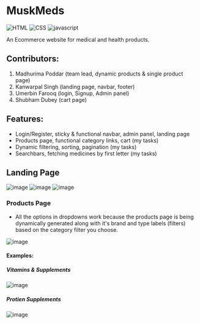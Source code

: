 # MuskMeds
![HTML](https://img.shields.io/badge/HTML5-E34F26?style=for-the-badge&logo=html5&logoColor=white)
![CSS](https://img.shields.io/badge/CSS3-1572B6?style=for-the-badge&logo=css3&logoColor=white)
![javascript](https://img.shields.io/badge/JavaScript-323330?style=for-the-badge&logo=javascript&logoColor=F7DF1E)

An Ecommerce website for medical and health products.

## Contributors:
1) Madhurima Poddar (team lead, dynamic products & single product page)
2) Kanwarpal Singh (landing page, navbar, footer)
3) Umerbin Farooq (login, Signup, Admin panel)
4) Shubham Dubey (cart page)

## Features:
- Login/Register, sticky & functional navbar, admin panel, landing page
- Products page, functional category links, cart (my tasks)
- Dynamic filtering, sorting, pagination (my tasks)
- Searchbars, fetching medicines by first letter (my tasks)

## Landing Page
![image](https://user-images.githubusercontent.com/112859531/222207347-892b0063-c0b9-4b9d-9cde-af2bc79831ca.png)
![image](https://user-images.githubusercontent.com/112859531/222207438-5e6e400f-c7fb-4896-af5c-e0e0535ce9f4.png)
![image](https://user-images.githubusercontent.com/112859531/222207955-55a796ce-ef14-4f30-9c12-bd7a60459f8e.png)

### Products Page
- All the options in dropdowns work because the products page is being dynamically generated along with it's brand and type labels (filters) based on the category filter you choose.

![image](https://user-images.githubusercontent.com/112859531/235893240-a0c186d9-7053-4bb0-8a37-74902819d987.png)

#### Examples:

##### Vitamins & Supplements

![image](https://user-images.githubusercontent.com/112859531/235893883-6501e841-2150-47e5-8b50-97d8db1356dc.png)

##### Protien Supplements

![image](https://user-images.githubusercontent.com/112859531/235893975-2a1a1a9e-274e-4b37-9de5-f91e3d4e20d8.png)






